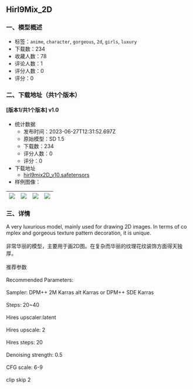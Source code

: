 ## Hirl9Mix_2D
### 一、模型概述

- 标签：`anime`, `character`, `gorgeous`, `2d`, `girls`, `luxury`
- 下载数：234
- 收藏人数：78
- 评论人数：1
- 评分人数：0
- 评分：0

### 二、下载地址（共1个版本）

#### [版本1/共1个版本] v1.0

- 统计数据
  - 发布时间：2023-06-27T12:31:52.697Z
  - 原始模型：SD 1.5
  - 下载数：234
  - 评分人数：0
  - 评分：0
- 下载地址
  - [hirl9mix2D_v10.safetensors](https://civitai.com/api/download/models/105102)
- 样例图像：

| <img src="https://image.civitai.com/xG1nkqKTMzGDvpLrqFT7WA/3aed09bd-bbd1-4908-8be0-4a39dc9d203f/width=450/1307985.jpeg" /> | <img src="https://image.civitai.com/xG1nkqKTMzGDvpLrqFT7WA/b5f16827-46db-4f6b-ac82-cb12e78c3451/width=450/1307973.jpeg" /> | <img src="https://image.civitai.com/xG1nkqKTMzGDvpLrqFT7WA/e9cf1691-0c75-459d-9cce-06e3edb74603/width=450/1307988.jpeg" /> | <img src="https://image.civitai.com/xG1nkqKTMzGDvpLrqFT7WA/cb14c02a-df35-4cc7-a424-90e76661b69a/width=450/1307989.jpeg" /> |
| ---- | ---- | ---- | ---- |


### 三、详情
<p>A very luxurious model, mainly used for drawing 2D images. In terms of complex and gorgeous texture pattern decoration, it is unique.<br /><br />非常华丽的模型，主要用于画2D图。在复杂而华丽的纹理花纹装饰方面得天独厚。<br /><br />推荐参数<br /><br />Recommended Parameters:<br /><br />Sampler: DPM++ 2M Karras alt Karras or DPM++ SDE Karras<br /><br />Steps: 20~40<br /><br />Hires upscaler:latent<br /><br />Hires upscale: 2<br /><br />Hires steps: 20<br /><br />Denoising strength: 0.5<br /><br />CFG scale: 6-9<br /><br />clip skip 2</p>